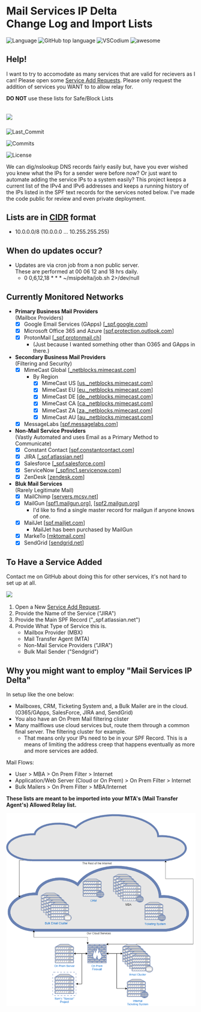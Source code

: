 # Mail Services IP Delta<br>Change Log and Import Lists

![Language](https://badgen.net/badge/icon/BASH?icon=terminal&label)
![GitHub top language](https://img.shields.io/github/languages/top/blankcode/msipdelta2)
![VSCodium](https://badgen.net/badge/icon/visualstudio?icon=visualstudio&label)
![awesome](https://badgen.net/badge/icon/awesome?icon=awesome&label)

## Help!

I want to try to accomodate as many services that are valid for recievers as I can! Please open some [Service Add Requests](https://github.com/blankcode/msipdelta2/issues/new?assignees=blankcode&labels=Service+Add+Request&template=service-add-request.md&title=). Please only request the addition of services you WANT to to allow relay for.

**DO NOT** use these lists for Safe/Block Lists

## [![](https://badgen.net/github/label-issues/blankcode/msipdelta2/Service%20Add%20Request/open)](https://github.com/blankcode/msipdelta2/issues/new?assignees=blankcode&labels=Service+Add+Request&template=service-add-request.md&title=)

![Last_Commit](https://badgen.net/github/last-commit/blankcode/msipdelta2)

![Commits](https://badgen.net/github/commits/blankcode/msipdelta2)

![License](https://badgen.net/github/license/blankcode/msipdelta2)

We can dig/nslookup DNS records fairly easily but, have you ever wished you knew what the IPs for a sender were before now? Or just want to automate adding the service IPs to a system easily? This project keeps a current list of the IPv4 and IPv6 addresses and keeps a running history of the IPs listed in the SPF text records for the services noted below. I've made the code public for review and even private deployment.

## Lists are in [CIDR](https://en.wikipedia.org/wiki/Classless_Inter-Domain_Routing) format

- 10.0.0.0/8 (10.0.0.0 ... 10.255.255.255)

## When do updates occur?

- Updates are via cron job from a non public server.<br>
  These are performed at 00 06 12 and 18 hrs daily.
  - 0 0,6,12,18 \* \* \* ~/msipdelta/job.sh 2>/dev/null

## Currently Monitored Networks

- **Primary Business Mail Providers**<br>(Mailbox Providers)
  - [x] Google Email Services (GApps) [[\_spf.google.com](_spf.google.com)]
  - [x] Microsoft Office 365 and Azure [[spf.protection.outlook.com](spf.protection.outlook.com)]
  - [x] ProtonMail [[\_spf.protonmail.ch](_spf.protonmail.ch)]
    - (Just because I wanted something other than O365 and GApps in there.)
- **Secondary Business Mail Providers**<br>(Filtering and Security)
  - [x] MimeCast Global [[\_netblocks.mimecast.com](_netblocks.mimecast.com)]
    - By Region
      - [x] MimeCast US [[us.\_netblocks.mimecast.com](us._netblocks.mimecast.com)]
      - [x] MimeCast EU [[eu.\_netblocks.mimecast.com](eu._netblocks.mimecast.com)]
      - [x] MimeCast DE [[de.\_netblocks.mimecast.com](de._netblocks.mimecast.com)]
      - [x] MimeCast CA [[ca.\_netblocks.mimecast.com](ca._netblocks.mimecast.com)]
      - [x] MimeCast ZA [[za.\_netblocks.mimecast.com](za._netblocks.mimecast.com)]
      - [x] MimeCast AU [[au.\_netblocks.mimecast.com](au._netblocks.mimecast.com)]
  - [x] MessageLabs [[spf.messagelabs.com](spf.messagelabs.com)]
- **Non-Mail Service Providers**<br>(Vastly Automated and uses Email as a Primary Method to Communicate)
  - [x] Constant Contact [[spf.constantcontact.com](spf.constantcontact.com)]
  - [x] JIRA [[\_spf.atlassian.net](_spf.atlassian.net)]
  - [x] Salesforce [[\_spf.salesforce.com](_spf.salesforce.com)]
  - [x] ServiceNow [[\_spfinc1.servicenow.com](_spfinc1.servicenow.com)]
  - [x] ZenDesk [[zendesk.com](zendesk.com)]
- **Bluk Mail Services**<br>(Rarely Legitimate Mail)
  - [x] MailChimp [[servers.mcsv.net](servers.mcsv.net)]
  - [x] MailGun [[spf1.mailgun.org](spf1.mailgun.org)], [[spf2.mailgun.org](spf2.mailgun.org)]
    - I'd like to find a single master record for mailgun if anyone knows of one.
  - [x] MailJet [[spf.mailjet.com](spf.mailjet.com)]
    - MailJet has been purchased by MailGun
  - [x] MarkeTo [[mktomail.com](mktomail.com)]
  - [x] SendGrid [[sendgrid.net](sendgrid.net)]

## To Have a Service Added

Contact me on GitHub about doing this for other services, it's not hard to set up at all.

[![](https://badgen.net/github/label-issues/blankcode/msipdelta2/Service%20Add%20Request/open)](https://github.com/blankcode/msipdelta2/issues/new?assignees=blankcode&labels=Service+Add+Request&template=service-add-request.md&title=)

1. Open a New [Service Add Request](https://github.com/blankcode/msipdelta2/issues/new?assignees=blankcode&labels=Service+Add+Request&template=service-add-request.md&title=).
2. Provide the Name of the Service ("JIRA")
3. Provide the Main SPF Record ("\_spf.atlassian.net")
4. Provide What Type of Service this is.
   - Mailbox Provider (MBX)
   - Mail Transfer Agent (MTA)
   - Non-Mail Service Providers ("JIRA")
   - Bulk Mail Sender ("Sendgrid")

## Why you might want to employ "Mail Services IP Delta"

In setup like the one below:

- Mailboxes, CRM, Ticketing System and, a Bulk Mailer are in the cloud.<br>(O365/GApps, SalesForce, JIRA and, SendGrid)
- You also have an On Prem Mail filtering clister
- Many mailflows use cloud services but, route them through a common final server. The filtering cluster for example.
  - That means only your IPs need to be in your SPF Record. This is a means of limiting the address creep that happens eventually as more and more services are added.

Mail Flows:

- User > MBA > On Prem Filter > Internet
- Application/Web Server (Cloud or On Prem) > On Prem Filter > Internet
- Bulk Mailers > On Prem Filter > MBA/Internet

**These lists are meant to be imported into your MTA's (Mail Transfer Agent's) Allowed Relay list.**

![Example Mail Flow](./Example%20Mail%20Flow.png)
